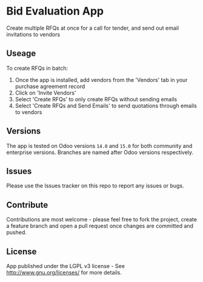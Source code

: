 # Bid Evaluation App

Create multiple RFQs at once for a call for tender, and send out email invitations to vendors

## Useage

To create RFQs in batch:

1. Once the app is installed, add vendors from the 'Vendors' tab in your purchase agreement record
2. Click on 'Invite Vendors'
3. Select 'Create RFQs' to only create RFQs without sending emails
4. Select 'Create RFQs and Send Emails' to send quotations through emails to vendors

## Versions

The app is tested on Odoo versions `14.0` and `15.0` for both community and enterprise versions. Branches are named after Odoo versions respectively.

## Issues

Please use the Issues tracker on this repo to report any issues or bugs.

## Contribute

Contributions are most welcome - please feel free to fork the project, create a feature branch and open a pull request once changes are committed and pushed.

## License

App published under the LGPL v3 license - See <http://www.gnu.org/licenses/> for more details.

